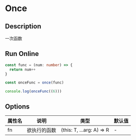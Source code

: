 # Once

## Description
一次函数

## Run Online

<RunCode :dependency="`
const once = <A extends any[], R, T>(
  fn: (this: T, ...arg: A) => R,
): ((this: T, ...arg: A) => R | undefined) => {
  let done = false
  return function (this: T, ...args: A) {
    return done ? undefined : ((done = true), fn.apply(this, args))
  }
}`">

```ts
const func = (num: number) => {
  return num++
}

const onceFunc = once(func)

console.log(onceFunc((6)))
```

</RunCode>

## Options

<div class="utils-table">

| 属性名 | 说明 | 类型 | 默认值 |
| --- | --- | --- | --- |
| fn | 欲执行的函数 | (this: T, ...arg: A) => R | - |

</div>